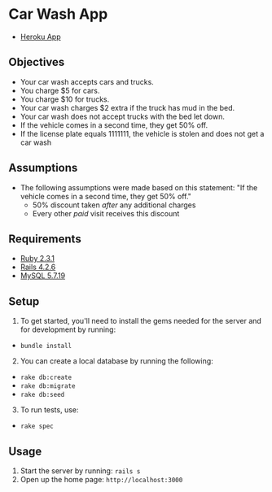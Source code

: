 # Car Wash App
* [Heroku App](https://emilycritter-car-wash.herokuapp.com/)

## Objectives
* Your car wash accepts cars and trucks.
* You charge $5 for cars.
* You charge $10 for trucks.
* Your car wash charges $2 extra if the truck has mud in the bed.
* Your car wash does not accept trucks with the bed let down.
* If the vehicle comes in a second time, they get 50% off.
* If the license plate equals 1111111, the vehicle is stolen and does not get a car wash

## Assumptions
* The following assumptions were made based on this statement: "If the vehicle comes in a second time, they get 50% off."
  * 50% discount taken *after* any additional charges
  * Every other *paid* visit receives this discount

## Requirements

* [Ruby 2.3.1](https://www.ruby-lang.org/en/downloads/)
* [Rails 4.2.6](http://rubyonrails.org/)
* [MySQL 5.7.19](https://dev.mysql.com/downloads/mysql/)

## Setup
1. To get started, you'll need to install the gems needed for the server and for development by running:
  * `bundle install`
2. You can create a local database by running the following:
  * `rake db:create`
  * `rake db:migrate`
  * `rake db:seed`
3. To run tests, use:
  * `rake spec`

## Usage
1. Start the server by running: `rails s`
2. Open up the home page: `http://localhost:3000`
